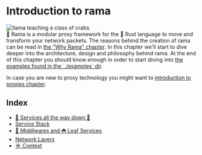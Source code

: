 # Introduction to rama

<div class="book-article-intro">
    <img src="../img/rama_intro.jpeg" alt="llama teaching a class of crabs">
    <div>
        🦙 Rama is a modular proxy framework for the 🦀 Rust language to move and transform your network packets.
        The reasons behind the creation of rama can be read in <a href="/why_rama.html">the "Why Rama" chapter</a>.
        In this chapter we'll start to dive deeper into the architecture, design and philosophy behind rama.
        At the end of this chapter you should know enough in order to start diving into
        <a href="https://github.com/plabayo/rama/tree/main/examples">the examples found in the `./examples` dir</a>.
    </div>
</div>

In case you are new to proxy technology you might want to
[introduction to proxies chapter](./proxies/intro.md).

## Index

- [🗼 Services all the way down 🐢](./intro/services_all_the_way_down.md)
- [Service Stack](./intro/service_stack.md)
- [🍔 Middlwares and ☘️ Leaf Services](./intro/terminology.md)
- [Network Layers](./intro/network_layers.md)
- [☀️ Context<State>](./intro/context.md)
